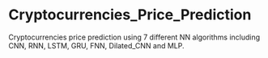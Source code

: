 # Cryptocurrencies_Price_Prediction
Cryptocurrencies price prediction using 7 different NN algorithms including CNN, RNN, LSTM, GRU, FNN, Dilated_CNN and MLP.
